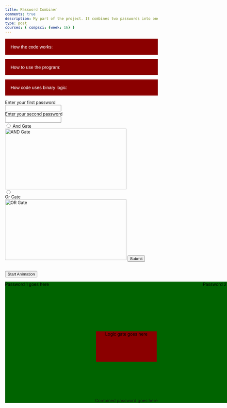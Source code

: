```yaml
---
title: Password Combiner
comments: true
description: My part of the project. It combines two passwords into one with logic gates
type: post
courses: { compsci: {week: 16} }
---
```


<body>
<!-- Collapsible button -->
<button type="button" class="collapsible">How the code works:</button>

<!-- Collapsible content with a textarea -->
<div class="content collapsible-content">
    <textarea placeholder="text">It takes in both passwords as ascii and then converts to unicode until finally going to binary. After combining the passwords, any unreadable ascii characters are removed based on the binary output of the logic gate and are filtered out before finally being displayed back as a single password. The shortest password is taken to avoid having to pad the end with zeros.</textarea>
</div>

<button type="button" class="collapsible">How to use the program:</button>

<!-- Collapsible content with a textarea -->
<div class="content collapsible-content">
    <textarea placeholder="text">Using this code is really quite simple and easy! First, enter in both passwords and then select the button for the logic gate you want to use to combine the two. There are images to guide you just in case you forget.</textarea>
</div>

<button type="button" class="collapsible">How code uses binary logic:</button>

<!-- Collapsible content with a textarea -->
<div class="content collapsible-content">
    <textarea placeholder="text">Code uses logic gates to combine the passwords at the binary level.</textarea>
</div>

<!-- JavaScript for collapsible functionality -->
<script>
    var coll = document.getElementsByClassName("collapsible");
    var i;
    for (i = 0; i < coll.length; i++) {
        coll[i].addEventListener("click", function() {
            this.classList.toggle("active");
            var content = this.nextElementSibling;
            if (content.style.display === "block") {
                content.style.display = "none";
            } else {
                content.style.display = "block";
            }
        });
    }
</script>
</body>
<style>
    #container {
        width: 800px;
        height: 400px;
        position: relative;
        background: #006400;
    }
    .animate {
        position: relative;
    }
    #animate1 {
        float: left;
        color: black;
    }
    #animate2 {
        float: right;
        color: black;
    }
    #animate3 {
        position: absolute;
        bottom: 0;
        left: 50%;
        transform: translateX(-50%);
    }
    #box {
        width: 200px;
        height: 100px;
        position: absolute;
        background: #8B0000;
        left: 50%;
        top: 50%;
        transform: translate(-50%, -50%);
        color: black;
        text-align: center;
    }
    /* Style the button that is used to open and close the collapsible content */
    .collapsible {
        background-color: #8B0000;
        color: white;
        cursor: pointer;
        padding: 18px;
        width: 100%;
        border: none;
        text-align: left;
        outline: none;
        font-size: 15px;
    }
    /* Add a background color to the button if it is clicked on (add the .active class with JS), and when you move the mouse over it (hover) */
    .active, .collapsible:hover {
        background-color: #006400;
        transition-delay: 0.01s;
    }
    /* Style the collapsible content. Note: hidden by default */
    .content {
        padding: 0 18px;
        display: none;
        overflow: hidden;
        background-color: #f1f1f1;
    }
    /* Style the textarea inside the collapsible content */
    .collapsible-content textarea {
        width: 100%;
        height: 100px;
        box-sizing: border-box;
        margin-top: 10px;
    }
</style>
<!-- Setting up the form for data entry -->
<form onsubmit="combinePasswords(event)">
    <label for="password1">Enter your first password</label><br>
    <input type="text" id="password1" name="password1"><br>
    <label for="password2">Enter your second password</label><br>
    <input type="text" id="password2" name="password2"><br>
    <input type="radio" id="and" name="gate" value="and">
    <label for="and">And Gate</label><br>
    <img src="https://media.discordapp.net/attachments/1138198617463730330/1181468296747429999/AND.webp?ex=65812b18&is=656eb618&hm=6d0583021058c70d1864ffdcdfb6ca25ba957fa269f64532f7b8b1d10ddc04f3&=&format=webp" alt="AND Gate" width="400" height="200"><br>
    <input type="radio" id="or" name="gate" value="or"><br>
    <label for="or">Or Gate</label><br>
    <img src="https://media.discordapp.net/attachments/1138198617463730330/1181468333263044680/OR.webp?ex=65812b21&is=656eb621&hm=98f9ec24a67731715b3a0126dda747165b4481f8c8013fedbedf55f531963ffd&=&format=webp" alt="OR Gate" width="400" height="200">
    <input type="submit" value="Submit">
</form>
<h2 id="combined"></h2>

<p><button onclick="move()">Start Animation</button></p>

<div id="container">
    <div id="animate1" class="animate">Password 1 goes here</div>
    <div id="animate2" class="animate">Password 2 goes here</div>
    <div>
        <p id="box">Logic gate goes here</p>
    </div>
    <div id="animate3" class="animate">Combined password goes here</div>
</div>

<script>
    function combinePasswords(event) {
        // Prevents from refreshing which would refresh the display for combined password
        event.preventDefault();
        //getting elements
        var password1= document.getElementById("password1").value;
        var password2 = document.getElementById("password2").value;
        var gateType = document.querySelector('input[name="gate"]:checked').value;
        // turns into binary using function
        var binary1 = textToBinary(password1);
        var binary2 = textToBinary(password2);
        var combined;
        //combines with and gate
        if (gateType == "and") {
            var combined = andGate(binary1, binary2);
        }
        else if (gateType == "or") {
            var combined = orGate(binary1, binary2);
        }
        console.log("First password: " + binary1);
        console.log("Second password: " + binary2);
        // displays
        document.getElementById("combined").innerHTML = "Combined password: " + binaryToText(combined);

        //animation code starts here
        document.getElementById("animate1").innerHTML = binary1;
        document.getElementById("animate2").innerHTML = binary2;
        document.getElementById("animate3").innerHTML = combined;
        document.getElementById("box").innerHTML = gateType + " gate";
    }
    function move() {
        //https://www.w3schools.com/js/js_htmldom_animate.asp
        let id = null;
        const element1 = document.getElementById("animate1");
        const element2 = document.getElementById("animate2");
        const element3 = document.getElementById("animate3");
        element1.style.visibility = "visible";
        element2.style.visibility = "visible";
        element3.style.visibility = "hidden";   
        let pos1 = 0;
        let pos2 = 0;
        clearInterval(id);
        id = setInterval(frame, 5);
        function frame() {
            if (pos1 == 200 || pos2 == 200) {
                clearInterval(id);
                document.getElementById("animate1").style.visibility = "hidden";
                document.getElementById("animate2").style.visibility = "hidden";
                element3.style.visibility = "visible";
            }
            else {
                pos1++;
                pos2++;
                //moves diagonal towards bottom right
                element1.style.top = pos1 + "px"; 
                element1.style.left = pos1 + "px";
                //moves diagonal towards bottom left
                element2.style.top = pos2 + "px";
                element2.style.right = pos2 + "px";
            }
        }
    }
    
    //https://stackoverflow.com/questions/14430633/how-to-convert-text-to-binary-code-in-javascript
    function textToBinary(text) {
        var binary = ""; 
        // for every character in the text
        for (var i = 0; i < text.length; i++) {
            var charBinary = "";
            // concat the binary version into the var "binary"
            //charCodeAt(0) retrieves the unicode character code of the character at i
            //.toString(2) converts unicode to binary
            charBinary += text[i].charCodeAt(0).toString(2);
            // pad with leading zeros
            while (charBinary.length < 8) {
                charBinary = "0" + charBinary;
            }
            // concat and adding necessary space
            binary += charBinary;
        }
        return binary.trim();
    }
    function binaryToText(binary) {
        var text = "";
        // Split the binary string into 8-bit chunks
        var binaryChunks = binary.match(/.{1,8}/g);
        // Convert each 8-bit chunk to decimal and then to ASCII
        for (var i = 0; i < binaryChunks.length; i++) {
            var decimalValue = parseInt(binaryChunks[i], 2);
            // Check if the ASCII character is printable
            if (decimalValue >= 32 && decimalValue <= 126) {
                text += String.fromCharCode(decimalValue);
            }
        }
        return text;
    }
    function andGate(binary1, binary2) {
        var result = "";
        var shorter = 0;
        // takes the longer one
        if (binary1.length >= binary2) {
            shorter = binary2;
        }
        else{
            shorter = binary1;
        }
        for (var i = 0; i < shorter.length; i++) {
            //if both 1 then return 1
            if(binary1[i] == "1" && binary2[i] == "1") {
                result += "1";
            }
            //otherwise return 0
            else{
                result += "0";
            }
        }
        return result;
    }
    function orGate(binary1, binary2) {
        var result = "";
        var shorter = 0;
        // takes the longer one
        if (binary1.length >= binary2) {
            shorter = binary2;
        }
        else{
            shorter = binary1;
        }
        for (var i = 0; i < shorter.length; i++) {
            //if both 1 then return 1
            if(binary1[i] == "1" || binary2[i] == "1") {
                result += "1";
            }
            //otherwise return 0
            else{
                result += "0";
            }
        }
        return result;
    }

</script>